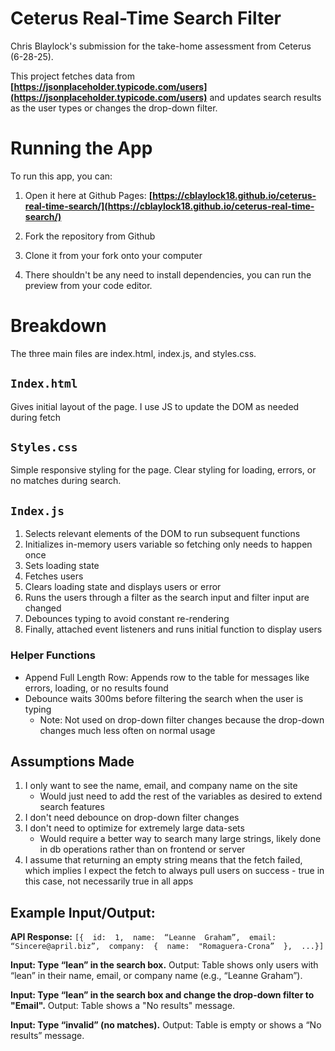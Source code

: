 # Ceterus Real-Time Search Filter

Chris Blaylock's submission for the take-home assessment from Ceterus (6-28-25).

This project fetches data from **[https://jsonplaceholder.typicode.com/users](https://jsonplaceholder.typicode.com/users)** and updates search results as the user types or changes the drop-down filter.

# Running the App

To run this app, you can:

1. Open it here at Github Pages: **[https://cblaylock18.github.io/ceterus-real-time-search/](https://cblaylock18.github.io/ceterus-real-time-search/)**

1. Fork the repository from Github
1. Clone it from your fork onto your computer
1. There shouldn't be any need to install dependencies, you can run the preview from your code editor.

# Breakdown

The three main files are index.html, index.js, and styles.css.

## `Index.html`

Gives initial layout of the page. I use JS to update the DOM as needed during fetch

## `Styles.css`

Simple responsive styling for the page. Clear styling for loading, errors, or no matches during search.

## `Index.js`

1. Selects relevant elements of the DOM to run subsequent functions
2. Initializes in-memory users variable so fetching only needs to happen once
3. Sets loading state
4. Fetches users
5. Clears loading state and displays users or error
6. Runs the users through a filter as the search input and filter input are changed
7. Debounces typing to avoid constant re-rendering
8. Finally, attached event listeners and runs initial function to display users

### Helper Functions

-   Append Full Length Row: Appends row to the table for messages like errors, loading, or no results found
-   Debounce waits 300ms before filtering the search when the user is typing
    -   Note: Not used on drop-down filter changes because the drop-down changes much less often on normal usage

## Assumptions Made

1.  I only want to see the name, email, and company name on the site
    -   Would just need to add the rest of the variables as desired to extend search features
2.  I don't need debounce on drop-down filter changes
3.  I don't need to optimize for extremely large data-sets
    -   Would require a better way to search many large strings, likely done in db operations rather than on frontend or server
4.  I assume that returning an empty string means that the fetch failed, which implies I expect the fetch to always pull users on success - true in this case, not necessarily true in all apps

## Example Input/Output:

**API Response:**
`[{  id:  1,  name:  “Leanne  Graham”,  email:  “Sincere@april.biz”,  company:  {  name:  "Romaguera-Crona”  },  ...}]`

**Input: Type “lean” in the search box.**
Output: Table shows only users with “lean” in their name, email, or company name (e.g., “Leanne Graham”).

**Input: Type “lean” in the search box and change the drop-down filter to "Email".**
Output: Table shows a "No results" message.

**Input: Type “invalid” (no matches).**
Output: Table is empty or shows a “No results” message.
